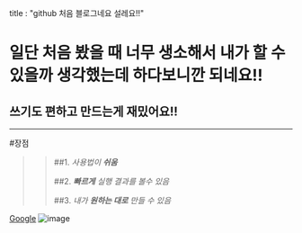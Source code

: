 
title : "github 처음 블로그네요 설레요!!"

일단 처음 봤을 때 너무 생소해서 내가 할 수 있을까 생각했는데 하다보니깐 되네요!!
=============================================================
쓰기도 편하고 만드는게 재밌어요!!
--------------------------
***

#장점
> >##1. _사용법이 **쉬움**_
> >
> >##2. _**빠르게** 실행 결과를 볼수 있음_
> >
> >##3. _내가 **원하는 대로** 만들 수 있음_

[Google](https://google.com)
![image](https://www.google.com/imgres?imgurl=https%3A%2F%2Fcdn.lamanus.kr%2Fwp-content%2Fuploads%2F2018%2F08%2F28225854%2Fgoogle-2048x1536.png&imgrefurl=https%3A%2F%2Flamanus.kr%2F72&tbnid=wT4CmjWEs-dExM&vet=12ahUKEwiF_pP6wbT3AhUuTPUHHT3fD0cQMygBegUIARDVAQ..i&docid=E2AefKQeYl_KXM&w=2048&h=1536&q=google%20%EC%82%AC%EC%A7%84&ved=2ahUKEwiF_pP6wbT3AhUuTPUHHT3fD0cQMygBegUIARDVAQ)
